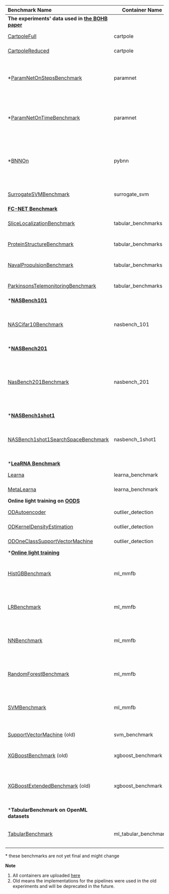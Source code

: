 
| Benchmark Name                    | Container Name     | Additional Info                      |
| :-------------------------------- | ------------------ | ------------------------------------ |
| **The experiments' data used in [the BOHB paper](http://proceedings.mlr.press/v80/falkner18a/falkner18a.pdf)**
| [CartpoleFull](https://github.com/automl/HPOBench/blob/8c0372ae7f333d94e265087d1f6d1c764fc79563/hpobench/benchmarks/rl/cartpole.py)                      | cartpole           | Not deterministic.                    |
| [CartpoleReduced](https://github.com/automl/HPOBench/blob/8c0372ae7f333d94e265087d1f6d1c764fc79563/hpobench/benchmarks/rl/cartpole.py)                   | cartpole           | Not deterministic.                    |
| *[ParamNetOnStepsBenchmark](https://github.com/automl/HPOBench/blob/8c0372ae7f333d94e265087d1f6d1c764fc79563/hpobench/benchmarks/surrogates/paramnet_benchmark.py)          | paramnet           | There are 6 benchmarks in total (Adult, Higgs, Letter, Mnist, Optdigits, Poker) |
| *[ParamNetOnTimeBenchmark](https://github.com/automl/HPOBench/blob/8c0372ae7f333d94e265087d1f6d1c764fc79563/hpobench/benchmarks/surrogates/paramnet_benchmark.py)           | paramnet           | There are 6 benchmarks in total (Adult, Higgs, Letter, Mnist, Optdigits, Poker) |
| *[BNNOn](https://github.com/automl/HPOBench/blob/8c0372ae7f333d94e265087d1f6d1c764fc79563/hpobench/benchmarks/ml/pybnn.py)                            | pybnn              | There are 4 benchmark in total (ToyFunction, BostonHousing, ProteinStructure, YearPrediction) |
| [SurrogateSVMBenchmark](https://github.com/automl/HPOBench/blob/8c0372ae7f333d94e265087d1f6d1c764fc79563/hpobench/benchmarks/surrogates/svm_benchmark.py)              | surrogate_svm      | Random Forest Surrogate of a SVM on MNIST | 
| [**FC-NET Benchmark**](https://arxiv.org/pdf/1905.04970.pdf)
| [SliceLocalizationBenchmark](https://github.com/automl/HPOBench/blob/master/hpobench/benchmarks/nas/tabular_benchmarks.py)        | tabular_benchmarks | Loading may take several minutes.     |
| [ProteinStructureBenchmark](https://github.com/automl/HPOBench/blob/master/hpobench/benchmarks/nas/tabular_benchmarks.py)         | tabular_benchmarks | Loading may take several minutes.     |
| [NavalPropulsionBenchmark](https://github.com/automl/HPOBench/blob/master/hpobench/benchmarks/nas/tabular_benchmarks.py)          | tabular_benchmarks | Loading may take several minutes.     |
| [ParkinsonsTelemonitoringBenchmark](https://github.com/automl/HPOBench/blob/master/hpobench/benchmarks/nas/tabular_benchmarks.py) | tabular_benchmarks | Loading may take several minutes.     |
| *[**NASBench101**](https://arxiv.org/pdf/1902.09635.pdf)
| [NASCifar10Benchmark](https://github.com/automl/HPOBench/blob/master/hpobench/benchmarks/nas/nasbench_101.py)              | nasbench_101       | Loading may take several minutes. There are 3 benchmark in total (A, B, C) |
| *[**NASBench201**](https://arxiv.org/pdf/2001.00326.pdf)
| [NasBench201Benchmark](https://github.com/automl/HPOBench/blob/master/hpobench/benchmarks/nas/nasbench_201.py)             | nasbench_201       | Loading may take several minutes. There are 3 benchmarks in total (Cifar10Valid, Cifar100, ImageNet)   |
| *[**NASBench1shot1**](https://ml.informatik.uni-freiburg.de/wp-content/uploads/papers/20-ICLR-NasBench1Shot1.pdf)
| [NASBench1shot1SearchSpaceBenchmark](https://github.com/automl/HPOBench/blob/master/hpobench/benchmarks/nas/nasbench_1shot1.py) | nasbench_1shot1   | Loading may take several minutes. There are 3 benchmarks in total (1,2,3) |
| *[**LeaRNA Benchmark**](https://openreview.net/pdf?id=ByfyHh05tQ)
| [Learna](https://github.com/automl/HPOBench/blob/master/hpobench/benchmarks/rl/learna_benchmark.py)                            | learna_benchmark   | Not deterministic.                        |
| [MetaLearna](https://github.com/automl/HPOBench/blob/master/hpobench/benchmarks/rl/learna_benchmark.py)                        | learna_benchmark   | Not deterministic.                        |
| **Online light training on [OODS](http://odds.cs.stonybrook.edu/)** 
| [ODAutoencoder](https://github.com/automl/HPOBench/blob/master/hpobench/benchmarks/od/od_ae.py)                      | outlier_detection  | Includes 15 data sets.                    |
| [ODKernelDensityEstimation](https://github.com/automl/HPOBench/blob/master/hpobench/benchmarks/od/od_kde.py)          | outlier_detection  | Includes 15 data sets.                    |
| [ODOneClassSupportVectorMachine](https://github.com/automl/HPOBench/blob/master/hpobench/benchmarks/od/od_ocsvm.py)     | outlier_detection  | Includes 15 data sets.                    |
| *[**Online light training**](https://github.com/automl/HPOBench/tree/8c0372ae7f333d94e265087d1f6d1c764fc79563/hpobench/benchmarks/ml)
| [HistGBBenchmark](https://github.com/automl/HPOBench/blob/master/hpobench/benchmarks/ml/histgb_benchmark.py)                   | ml_mmfb            | There are 3 benchmarks in total (Multi-Multi-Fidelity, MF, BB) | 
| [LRBenchmark](https://github.com/automl/HPOBench/blob/master/hpobench/benchmarks/ml/lr_benchmark.py)                       | ml_mmfb            | There are 3 benchmarks in total (Multi-Multi-Fidelity, MF, BB) | 
| [NNBenchmark](https://github.com/automl/HPOBench/blob/master/hpobench/benchmarks/ml/nn_benchmark.py)                       | ml_mmfb            | There are 3 benchmarks in total (Multi-Multi-Fidelity, MF, BB) | 
| [RandomForestBenchmark](https://github.com/automl/HPOBench/blob/master/hpobench/benchmarks/ml/rf_benchmark.py)             | ml_mmfb            | There are 3 benchmarks in total (Multi-Multi-Fidelity, MF, BB) | 
| [SVMBenchmark](https://github.com/automl/HPOBench/blob/master/hpobench/benchmarks/ml/svm_benchmark.py)                      | ml_mmfb            | There are 3 benchmarks in total (Multi-Multi-Fidelity, MF, BB) |  
| [SupportVectorMachine](https://github.com/automl/HPOBench/blob/8c0372ae7f333d94e265087d1f6d1c764fc79563/hpobench/benchmarks/ml/svm_benchmark_old.py) (old)        | svm_benchmark      | Works with OpenML task ids. | 
| [XGBoostBenchmark](https://github.com/automl/HPOBench/blob/8c0372ae7f333d94e265087d1f6d1c764fc79563/hpobench/benchmarks/ml/xgboost_benchmark_old.py) (old)            | xgboost_benchmark  | Works with OpenML task ids. |
| [XGBoostExtendedBenchmark](https://github.com/automl/HPOBench/blob/8c0372ae7f333d94e265087d1f6d1c764fc79563/hpobench/benchmarks/ml/xgboost_benchmark_old.py) (old)    | xgboost_benchmark  | Works with OpenML task ids + Contains Additional Parameter `Booster |
| ***TabularBenchmark on OpenML datasets**
| [TabularBenchmark](https://github.com/automl/HPOBench/blob/master/hpobench/benchmarks/ml/tabular_benchmark.py)             | ml_tabular_benchmarks | Works on models: ['lr', 'svm', 'xgb', 'rf', 'nn']           | 

\* these benchmarks are not yet final and might change

**Note** 
1. All containers are uploaded [here](https://gitlab.tf.uni-freiburg.de/muelleph/hpobench-registry/container_registry)
2. Old means the implementations for the pipelines were used in the old experiments and will be deprecated in the future.